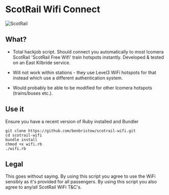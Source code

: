 # ScotRail Wifi Connect

![ScotRail](https://user-images.githubusercontent.com/1159378/36716951-10095840-1b94-11e8-88dc-afa71e4c2a42.png)

## What?

* Total hackjob script. Should connect you automatically to most Icomera ScotRail 'ScotRail Free Wifi' train hotspots instantly. Developed & tested on an East Kilbride service.

* Will not work within stations - they use Level3 WiFi hotspots for that instead which use a different authentication system.

* Would probably be able to be modified for other Icomera hotspots (trains/buses etc.).

## Use it

Ensure you have a recent version of Ruby installed and Bundler

```
git clone https://github.com/benbristow/scotrail-wifi.git
cd scotrail-wifi
bundle install
chmod +x wifi.rb
./wifi.rb
```

## Legal

This goes without saying. By using this script you agree to use the WiFi sensibly as it's provided for all passengers. By using this script you also agree to any/all ScotRail WiFi T&C's.
